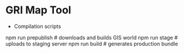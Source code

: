 GRI Map Tool
============

* Compilation scripts

npm run prepublish  # downloads and builds GIS world
npm run stage       # uploads to staging server
npm run build       # generates production bundle
